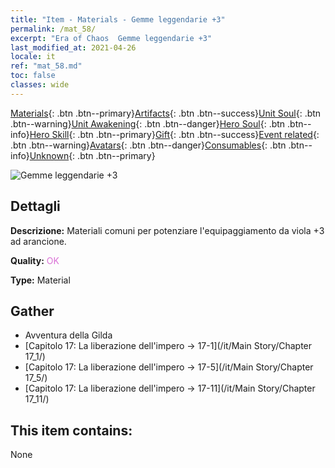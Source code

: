 ```yaml
---
title: "Item - Materials - Gemme leggendarie +3"
permalink: /mat_58/
excerpt: "Era of Chaos  Gemme leggendarie +3"
last_modified_at: 2021-04-26
locale: it
ref: "mat_58.md"
toc: false
classes: wide
---
```

 [Materials](/ItemsIT/){: .btn .btn--primary}[Artifacts](/ItemsIT/Artifacts/){: .btn .btn--success}[Unit Soul](/ItemsIT/UnitSoul/){: .btn .btn--warning}[Unit Awakening](/ItemsIT/UnitAwakening/){: .btn .btn--danger}[Hero Soul](/ItemsIT/HeroSoul/){: .btn .btn--info}[Hero Skill](/ItemsIT/HeroSkill/){: .btn .btn--primary}[Gift](/ItemsIT/Gift/){: .btn .btn--success}[Event related](/ItemsIT/Events/){: .btn .btn--warning}[Avatars](/ItemsIT/Avatars/){: .btn .btn--danger}[Consumables](/ItemsIT/Consumables/){: .btn .btn--info}[Unknown](/ItemsIT/Unknown/){: .btn .btn--primary}

 ![Gemme leggendarie +3](/images/t/i_cailiao_baoshi2.png)

## Dettagli
 **Descrizione:** Materiali comuni per potenziare l'equipaggiamento da viola +3 ad arancione.

 **Quality:** <span style="color: #DA70D6">OK</span>

 **Type:** Material

## Gather

*    Avventura della Gilda 
*    [Capitolo 17: La liberazione dell'impero -> 17-1](/it/Main Story/Chapter 17_1/) 
*    [Capitolo 17: La liberazione dell'impero -> 17-5](/it/Main Story/Chapter 17_5/) 
*    [Capitolo 17: La liberazione dell'impero -> 17-11](/it/Main Story/Chapter 17_11/) 

## This item contains:

  None

